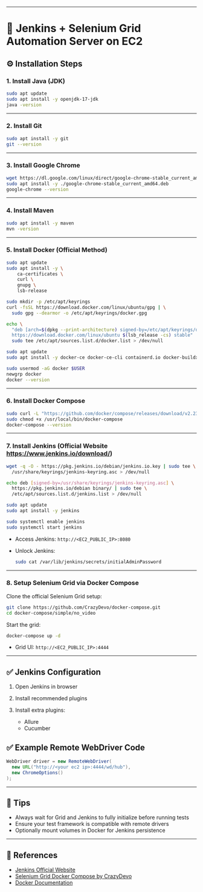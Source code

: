 
---


# 🚀 Jenkins + Selenium Grid Automation Server on EC2


## ⚙️ Installation Steps

### 1. Install Java (JDK)


```bash
sudo apt update
sudo apt install -y openjdk-17-jdk
java -version
```


---

### 2. Install Git

```bash
sudo apt install -y git
git --version
```

---

### 3. Install Google Chrome

```bash
wget https://dl.google.com/linux/direct/google-chrome-stable_current_amd64.deb
sudo apt install -y ./google-chrome-stable_current_amd64.deb
google-chrome --version
```

---

### 4. Install Maven

```bash
sudo apt install -y maven
mvn -version
```

---

### 5. Install Docker (Official Method)

```bash
sudo apt update
sudo apt install -y \
    ca-certificates \
    curl \
    gnupg \
    lsb-release

sudo mkdir -p /etc/apt/keyrings
curl -fsSL https://download.docker.com/linux/ubuntu/gpg | \
  sudo gpg --dearmor -o /etc/apt/keyrings/docker.gpg

echo \
  "deb [arch=$(dpkg --print-architecture) signed-by=/etc/apt/keyrings/docker.gpg] \
  https://download.docker.com/linux/ubuntu $(lsb_release -cs) stable" | \
  sudo tee /etc/apt/sources.list.d/docker.list > /dev/null

sudo apt update
sudo apt install -y docker-ce docker-ce-cli containerd.io docker-buildx-plugin docker-compose-plugin

sudo usermod -aG docker $USER
newgrp docker
docker --version
```

---

### 6. Install Docker Compose

```bash
sudo curl -L "https://github.com/docker/compose/releases/download/v2.23.0/docker-compose-$(uname -s)-$(uname -m)" -o /usr/local/bin/docker-compose
sudo chmod +x /usr/local/bin/docker-compose
docker-compose --version
```

---

### 7. Install Jenkins (Official Website https://www.jenkins.io/download/)

```bash
wget -q -O - https://pkg.jenkins.io/debian/jenkins.io.key | sudo tee \
  /usr/share/keyrings/jenkins-keyring.asc > /dev/null

echo deb [signed-by=/usr/share/keyrings/jenkins-keyring.asc] \
  https://pkg.jenkins.io/debian binary/ | sudo tee \
  /etc/apt/sources.list.d/jenkins.list > /dev/null

sudo apt update
sudo apt install -y jenkins

sudo systemctl enable jenkins
sudo systemctl start jenkins
```

* Access Jenkins: `http://<EC2_PUBLIC_IP>:8080`
* Unlock Jenkins:

  ```bash
  sudo cat /var/lib/jenkins/secrets/initialAdminPassword
  ```

---

### 8. Setup Selenium Grid via Docker Compose

Clone the official Selenium Grid setup:

```bash
git clone https://github.com/CrazyDevo/docker-compose.git
cd docker-compose/simple/no_video
```

Start the grid:

```bash
docker-compose up -d
```

* Grid UI: `http://<EC2_PUBLIC_IP>:4444`

---

## ✅ Jenkins Configuration

1. Open Jenkins in browser
2. Install recommended plugins
3. Install extra plugins:

    * Allure
    * Cucumber



## ✅ Example Remote WebDriver Code

```java
WebDriver driver = new RemoteWebDriver(
  new URL("http://<your ec2 ip>:4444/wd/hub"),
  new ChromeOptions()
);
```

---

## 🧪 Tips

* Always wait for Grid and Jenkins to fully initialize before running tests
* Ensure your test framework is compatible with remote drivers
* Optionally mount volumes in Docker for Jenkins persistence

---

## 📌 References

* [Jenkins Official Website](https://www.jenkins.io/download/)
* [Selenium Grid Docker Compose by CrazyDevo](https://github.com/CrazyDevo/docker-compose)
* [Docker Documentation](https://docs.docker.com/engine/install/ubuntu/)
